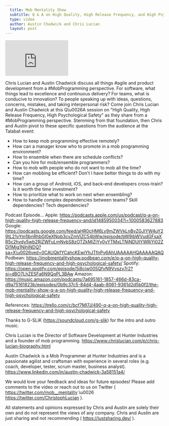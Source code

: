 ```yaml
---
  title: Mob Mentality Show
  subtitle: Q & A on High Quality, High Release Frequency, and High Psychological Safety
  type: video
  author: Austin Chadwick and Chris Lucian
  layout: post
---
```


<iframe width="200" height="113" src="https://www.youtube.com/embed/gNA7cd1LQHU?feature=oembed" frameborder="0" allow="accelerometer; autoplay; clipboard-write; encrypted-media; gyroscope; picture-in-picture; web-share" allowfullscreen title="Q &amp; A on High Quality, High Release Frequency, and High Psychological Safety"></iframe>

Chris Lucian and Austin Chadwick discuss all things #agile and product development from a #MobProgramming perspective. For software, what things lead to excellence and continuous delivery? For teams, what is conducive to innovation? To people speaking up with ideas, questions, concerns, mistakes, and taking interpersonal risk? Come join Chris Lucian and Austin Chadwick at this Q\u0026A session on \"High Quality, High Release Frequency, High Psychological Safety\" as they share from a #MobProgramming perspective. Stemming from that foundation, then Chris and Austin pivot to these specific questions from the audience at the Talabat event:
- How to keep mob programming effective remotely?
- How can a manager know who to promote in a mob programming environment?
- How to ensemble when there are schedule conflicts?
- Can you hire for mob/ensemble programmers?
- How to mob with people who do not want to mob all the time?
- How can mobbing be efficient? Don't I have better things to do with my time?
- How can a group of Android, iOS, and back-end developers cross-train? Is it worth the time investment?
- How to prioritize what to work on next when ensembling?
- How to handle complex dependencies between teams? Skill dependencies? Tech dependencies?

Podcast Episode…
Apple: https://podcasts.apple.com/us/podcast/q-a-on-high-quality-high-release-frequency-and/id1485950034?i=1000583627883
Google: https://podcasts.google.com/feed/aHR0cHM6Ly9mZWVkLnBvZGJlYW4uY29tL21vYm1lbnRhbGl0eXNob3cvZmVlZC54bWw/episode/bW9ibWVudGFsaXR5c2hvdy5wb2RiZWFuLmNvbS8zOTZkMjZiYy0yYTMxLTNjNDUtYWRiYi02ZDI1Mjg1NjhlNDQ?sa=X\u0026ved=0CAUQkfYCahcKEwiYhJTfnPv6AhUAAAAAHQAAAAAQAQ
Podbean:
https://mobmentalityshow.podbean.com/e/q-a-on-high-quality-high-release-frequency-and-high-psychological-safety/
Spotify: https://open.spotify.com/episode/5i8ciw005QfvN9Vvszv7r2?si=dBO7LhZESFa6N9QqPL3BAw
Amazon: https://music.amazon.com/podcasts/7a695161-1857-466d-83ca-d9a75161823b/episodes/0b9c37c5-84d4-4aab-8061-9361d2d5b0f2/the-mob-mentality-show-q-a-on-high-quality-high-release-frequency-and-high-psychological-safety

References: https://trello.com/c/bcf7MI7J/490-q-a-on-high-quality-high-release-frequency-and-high-psychological-safety 

Thanks to G-SLiK (https://soundcloud.com/g-slik) for the intro and outro music.
 
Chris Lucian is the Director of Software Development at Hunter Industries and a founder of mob programming. https://www.chrislucian.com/p/chris-lucian-biography.html 

Austin Chadwick is a Mob Programmer at Hunter Industries and is a passionate agilist and craftsman with experience in several roles (e.g. coach, developer, tester, scrum master, business analyst). https://www.linkedin.com/in/austin-chadwick-3a58151a4/ 
 
We would love your feedback and ideas for future episodes! Please add comments to the video or reach out to us on Twitter ( https://twitter.com/mob__mentality \u0026 https://twitter.com/ChristophLucian ).
 
All statements and opinions expressed by Chris and Austin are solely their own and do not represent the views of any company. Chris and Austin are just sharing and not recommending ( https://justsharing.dev/ ).

